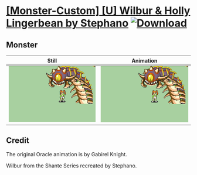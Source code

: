 # [\[Monster-Custom\] \[U\] Wilbur & Holly Lingerbean by Stephano](./) [![Download](https://img.shields.io/badge/Download--red?style=social&logo=github)](https://minhaskamal.github.io/DownGit/#/home?url=https://github.com/Klokinator/FE-Repo/tree/main/Battle%20Animations%2FMonsters%20-%20Dragons%20and%20Special%2F%5BMonster-Custom%5D%20%5BU%5D%20Wilbur%20%26%20Holly%20Lingerbean%20by%20Stephano%2F8.%20Monster%20(Bite))

## Monster

| Still | Animation |
| :---: | :-------: |
| ![Monster still](./Monster_000.png) | ![Monster](./Monster.gif) |

## Credit

The original Oracle animation is by Gabirel Knight.

Wilbur from the Shante Series recreated by Stephano.
